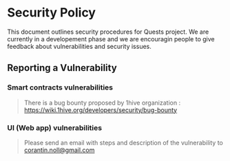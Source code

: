 # Security Policy

This document outlines security procedures for Quests project.
We are currently in a developement phase and we are encouragin people to give feedback about vulnerabilities and security issues.

## Reporting a Vulnerability

### Smart contracts vulnerabilities

> There is a bug bounty proposed by 1hive organization : https://wiki.1hive.org/developers/security/bug-bounty

### UI (Web app) vulnerabilities

> Please send an email with steps and description of the vulnerability to [corantin.noll@gmail.com](mailto:corantin.noll@gmail.com?subject=Quests&nbsp;vulnerability&nbsp;report&body=%2A%2ADescribe%20the%20Vulnerability%2A%2A%0AA%20clear%20and%20concise%20description%20of%20what%20the%20vulnerability%20is.%0A%0A%2A%2ATo%20Reproduce%2A%2A%0ASteps%20to%20reproduce%20the%20behavior%3A%0A%0A1.%20Go%20to%20%27...%27%0A2.%20Click%20on%20%27....%27%0A3.%20Scroll%20down%20to%20%27....%27%0A4.%20See%20error%0A%0A%2A%2AExpected%20behavior%2A%2A%0AA%20clear%20and%20concise%20description%20of%20what%20you%20expected%20to%20happen.%0A%0A%2A%2AScreenshots%2A%2A%0AIf%20applicable%2C%20add%20screenshots%20to%20help%20explain%20your%20problem.%0A%0A%2A%2ADesktop%20%28please%20complete%20the%20following%20information%29%3A%2A%2A%0A%0A-%20OS%3A%20%5Be.g.%20iOS%5D%0A-%20Browser%20%5Be.g.%20chrome%2C%20safari%5D%0A-%20Version%20%5Be.g.%2022%5D%0A%0A%2A%2ASmartphone%20%28please%20complete%20the%20following%20information%29%3A%2A%2A%0A%0A-%20Device%3A%20%5Be.g.%20iPhone6%5D%0A-%20OS%3A%20%5Be.g.%20iOS8.1%5D%0A-%20Browser%20%5Be.g.%20stock%20browser%2C%20safari%5D%0A-%20Version%20%5Be.g.%2022%5D%0A%0A%2A%2AAdditional%20context%2A%2A%0AAdd%20any%20other%20context%20about%20the%20problem%20here.%0A)
